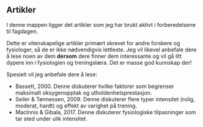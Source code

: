 ## Artikler

I denne mappen ligger det artikler som jeg har brukt aktivt i forberedelsene til fagdagen. 

Dette er vitenskapelige artikler primært skrevet for andre forskere og fysiologer, så de er ikke nødvendigvis lettleste. Jeg vil likevel anbefale dere å lese noen av dem **dersom** dere finner dem interessante og vil gå litt dypere inn i fysiologien og treningslæra. Det er masse god kunnskap der!

Spesielt vil jeg anbefale dere å lese:

  - Bassett, 2000. Denne diskuterer hvilke faktorer som begrenser maksimalt oksygenopptak og utholdenhetsprestasjon. 
  - Seiler & Tønnessen, 2009. Denne diskuterer flere typer intensitet (rolig, moderat, hardt) og effekt av varighet på trening. 
  - Maclnnis & Gibala, 2017. Denne diskuterer fysiologiske tilpasninger som tar sted under ulik intensitet.
